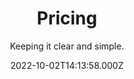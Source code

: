 ---
title: Pricing
date: 2022-10-02T14:13:58.000Z
slug: pricing
subtitle: Keeping it clear and simple.
blocks:
  - component: box
    title: 1-1 Personal Training (Pay as you go)
    description: £55 per hour session
    color: false
    badge: false
    badge_text: 12.5%
    width: full
  - component: box
    title: 1-1 Personal Training (4 sessions)
    description: £195
    color: true
    badge: false
    badge_text: 12.5.%
    width: half
  - component: box
    title: 1-1 Personal Training (12 sessions)
    description: £540
    color: true
    badge: false
    badge_text: 12.5% off
    width: half
  - component: box
    title: HIIT group classes
    description: £10 per class per person
    color: true
    badge: false
    badge_text: 12.5%
    width: half
  - component: box
    title: 2-1 Train with a partner
    description: £70 per session/£35 per person
    color: true
    badge: false
    badge_text: 12.5% off
    width: half
---